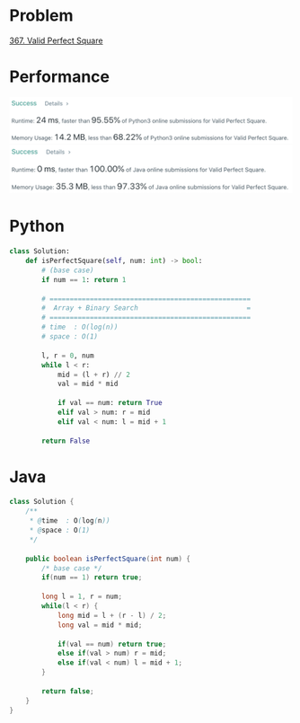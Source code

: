 # Problem
[367. Valid Perfect Square](https://leetcode.com/problems/valid-perfect-square/)

# Performance
![result](./result.png)
![result-java](./result-java.png)

# Python
```Python
class Solution:
    def isPerfectSquare(self, num: int) -> bool:
        # (base case)
        if num == 1: return 1
        
        # ==================================================
        #  Array + Binary Search                           =
        # ==================================================
        # time  : O(log(n))
        # space : O(1)
        
        l, r = 0, num
        while l < r:
            mid = (l + r) // 2
            val = mid * mid
            
            if val == num: return True
            elif val > num: r = mid
            elif val < num: l = mid + 1
            
        return False
```

# Java
```Java
class Solution {
    /**
     * @time  : O(log(n))
     * @space : O(1)
     */
    
    public boolean isPerfectSquare(int num) {
        /* base case */
        if(num == 1) return true;
        
        long l = 1, r = num;
        while(l < r) {
            long mid = l + (r - l) / 2;
            long val = mid * mid;
            
            if(val == num) return true;
            else if(val > num) r = mid;
            else if(val < num) l = mid + 1;
        }
        
        return false;
    }
}
```